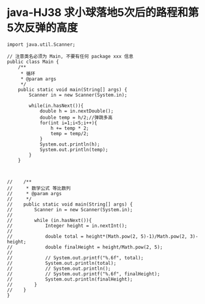 # java-HJ38 求小球落地5次后的路程和第5次反弹的高度


    import java.util.Scanner;
    
    // 注意类名必须为 Main, 不要有任何 package xxx 信息
    public class Main {
        /**
         * 循环
         * @param args
         */
        public static void main(String[] args) {
            Scanner in = new Scanner(System.in);
            
            while(in.hasNext()){
                double h = in.nextDouble();
                double temp = h/2;//弹跳多高
                for(int i=1;i<5;i++){
                    h += temp * 2;
                    temp = temp/2;
                }
                System.out.println(h);
                System.out.println(temp);
            }
        }
        
        
    
    //    /**
    //     * 数学公式 等比数列
    //     * @param args
    //     */
    //    public static void main(String[] args) {
    //        Scanner in = new Scanner(System.in);
    //
    //        while (in.hasNext()){
    //            Integer height = in.nextInt();
    //
    //            double total = height*(Math.pow(2, 5)-1)/Math.pow(2, 3)-height;
    //            double finalHeight = height/Math.pow(2, 5);
    //
    //            // System.out.printf("%.6f", total);
    //            System.out.println(total);
    //            // System.out.println();
    //            // System.out.printf("%.6f", finalHeight);
    //            System.out.println(finalHeight);
    //        }
    //    }
    }

  

